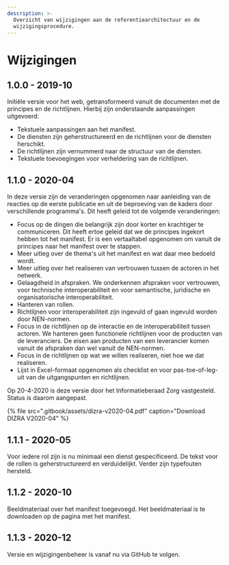 ```yaml
---
description: >-
  Overzicht van wijzigingen aan de referentiearchitectuur en de
  wijzigingsprocedure.
---
```


# Wijzigingen

## 1.0.0 - 2019-10

Initiële versie voor het web, getransformeerd vanuit de documenten met de principes en de richtlijnen. Hierbij zijn onderstaande aanpassingen uitgevoerd:

* Tekstuele aanpassingen aan het manifest.
* De diensten zijn geherstructureerd en de richtlijnen voor de diensten herschikt.
* De richtlijnen zijn vernummerd naar de structuur van de diensten.
* Tekstuele toevoegingen voor verheldering van de richtlijnen.

## 1.1.0 - 2020-04

In deze versie zijn de veranderingen opgenomen naar aanleiding van de reacties op de eerste publicatie en uit de beproeving van de kaders door verschillende programma's. Dit heeft geleid tot de volgende veranderingen:

* Focus op de dingen die belangrijk zijn door korter en krachtiger te communiceren. Dit heeft ertoe geleid dat we de principes ingekort hebben tot het manifest. Er is een vertaaltabel opgenomen om vanuit de principes naar het manifest over te stappen.
* Meer uitleg over de thema's uit het manifest en wat daar mee bedoeld wordt.
* Meer uitleg over het realiseren van vertrouwen tussen de actoren in het netwerk.
* Gelaagdheid in afspraken. We onderkennen afspraken voor vertrouwen, voor technische interoperabiliteit en voor semantische, juridische en organisatorische interoperabiliteit.
* Hanteren van rollen.
* Richtlijnen voor interoperabiliteit zijn ingevuld of gaan ingevuld worden door NEN-normen.
* Focus in de richtlijnen op de interactie en de interoperabiliteit tussen actoren. We hanteren geen functionele richtlijnen voor de producten van de leveranciers. De eisen aan producten van een leverancier komen vanuit de afspraken dan wel vanuit de NEN-normen.
* Focus in de richtlijnen op wat we willen realiseren, niet hoe we dat realiseren.
* Lijst in Excel-formaat opgenomen als checklist en voor pas-toe-of-leg-uit van de uitgangspunten en richtlijnen. 

Op 20-4-2020 is deze versie door het Informatieberaad Zorg vastgesteld. Status is daarom aangepast.

{% file src=".gitbook/assets/dizra-v2020-04.pdf" caption="Download DIZRA V2020-04" %}

## 1.1.1 - 2020-05

Voor iedere rol zijn is nu minimaal een dienst gespecificeerd. De tekst voor de rollen is geherstructureerd en verduidelijkt. Verder zijn typefouten hersteld.

## 1.1.2 - 2020-10

Beeldmateriaal over het manifest toegevoegd. Het beeldmateriaal is te downloaden op de pagina met het manifest.

## 1.1.3 - 2020-12

Versie en wijzigingenbeheer is vanaf nu via GitHub te volgen.

